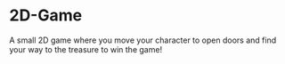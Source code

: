 # 2D-Game
A small 2D game where you move your character to open doors and find your way to the treasure to win the game!
